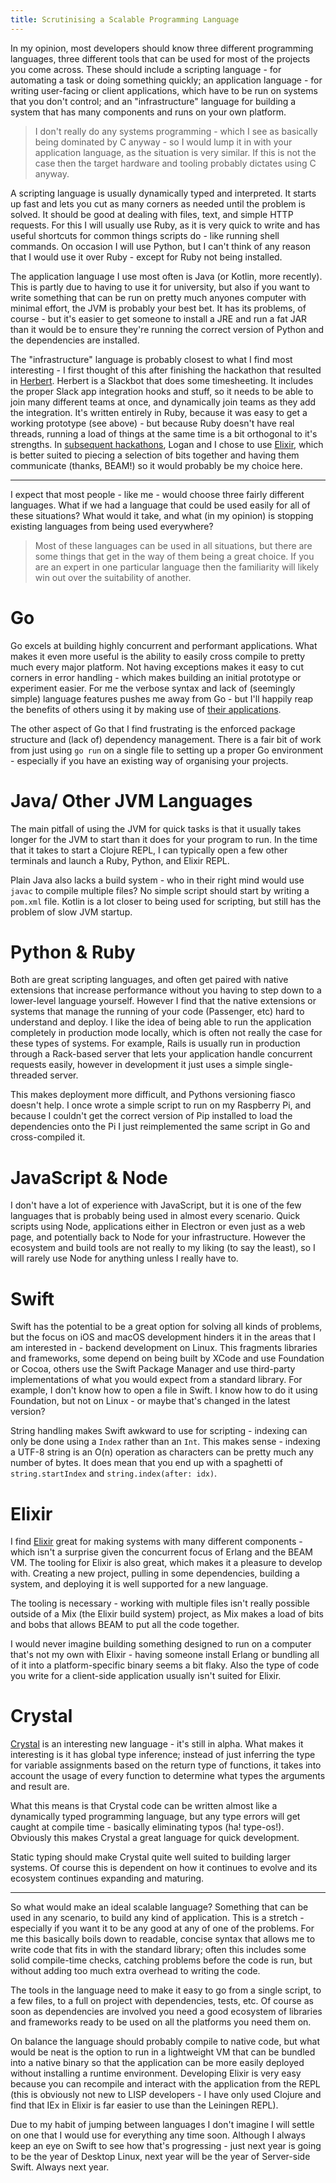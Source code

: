 ```yaml
---
title: Scrutinising a Scalable Programming Language
---
```


In my opinion, most developers should know three different programming languages, three different tools that can be used for most of the projects you come across. These should include a scripting language - for automating a task or doing something quickly; an application language - for writing user-facing or client applications, which have to be run on systems that you don't control; and an "infrastructure" language for building a system that has many components and runs on your own platform.

> I don't really do any systems programming - which I see as basically being dominated by C anyway - so I would lump it in with your application language, as the situation is very similar. If this is not the case then the target hardware and tooling probably dictates using C anyway.

A scripting language is usually dynamically typed and interpreted. It starts up fast and lets you cut as many corners as needed until the problem is solved. It should be good at dealing with files, text, and simple HTTP requests. For this I will usually use Ruby, as it is very quick to write and has useful shortcuts for common things scripts do - like running shell commands. On occasion I will use Python, but I can't think of any reason that I would use it over Ruby - except for Ruby not being installed.

The application language I use most often is Java (or Kotlin, more recently). This is partly due to having to use it for university, but also if you want to write something that can be run on pretty much anyones computer with minimal effort, the JVM is probably your best bet. It has its problems, of course - but it's easier to get someone to install a JRE and run a fat JAR than it would be to ensure they're running the correct version of Python and the dependencies are installed.

The "infrastructure" language is probably closest to what I find most interesting - I first thought of this after finishing the hackathon that resulted in [Herbert](https://github.com/euston-fish/herbert). Herbert is a Slackbot that does some timesheeting. It includes the proper Slack app integration hooks and stuff, so it needs to be able to join many different teams at once, and dynamically join teams as they add the integration. It's written entirely in Ruby, because it was easy to get a working prototype (see above) - but because Ruby doesn't have real threads, running a load of things at the same time is a bit orthogonal to it's strengths. In [subsequent hackathons](https://github.com/euston-fish/liberdata), Logan and I chose to use [Elixir](https://elixir-lang.org), which is better suited to piecing a selection of bits together and having them communicate (thanks, BEAM!) so it would probably be my choice here.

---

I expect that most people - like me - would choose three fairly different languages. What if we had a language that could be used easily for all of these situations? What would it take, and what (in my opinion) is stopping existing languages from being used everywhere?

> Most of these languages can be used in all situations, but there are some things that get in the way of them being a great choice. If you are an expert in one particular language then the familiarity will likely win out over the suitability of another.

# Go

Go excels at building highly concurrent and performant applications. What makes it even more useful is the ability to easily cross compile to pretty much every major platform. Not having exceptions makes it easy to cut corners in error handling - which makes building an initial prototype or experiment easier. For me the verbose syntax and lack of (seemingly simple) language features pushes me away from Go - but I'll happily reap the benefits of others using it by making use of [their applications](https://gitea.io).

The other aspect of Go that I find frustrating is the enforced package structure and (lack of) dependency management. There is a fair bit of work from just using `go run` on a single file to setting up a proper Go environment - especially if you have an existing way of organising your projects.

# Java/ Other JVM Languages

The main pitfall of using the JVM for quick tasks is that it usually takes longer for the JVM to start than it does for your program to run. In the time that it takes to start a Clojure REPL, I can typically open a few other terminals and launch a Ruby, Python, and Elixir REPL.

Plain Java also lacks a build system - who in their right mind would use `javac` to compile multiple files? No simple script should start by writing a `pom.xml` file. Kotlin is a lot closer to being used for scripting, but still has the problem of slow JVM startup.

# Python & Ruby

Both are great scripting languages, and often get paired with native extensions that increase performance without you having to step down to a lower-level language yourself. However I find that the native extensions or systems that manage the running of your code (Passenger, etc) hard to understand and deploy. I like the idea of being able to run the application completely in production mode locally, which is often not really the case for these types of systems. For example, Rails is usually run in production through a Rack-based server that lets your application handle concurrent requests easily, however in development it just uses a simple single-threaded server.

This makes deployment more difficult, and Pythons versioning fiasco doesn't help. I once wrote a simple script to run on my Raspberry Pi, and because I couldn't get the correct version of Pip installed to load the dependencies onto the Pi I just reimplemented the same script in Go and cross-compiled it.

# JavaScript & Node

I don't have a lot of experience with JavaScript, but it is one of the few languages that is probably being used in almost every scenario. Quick scripts using Node, applications either in Electron or even just as a web page, and potentially back to Node for your infrastructure. However the ecosystem and build tools are not really to my liking (to say the least), so I will rarely use Node for anything unless I really have to.

# Swift

Swift has the potential to be a great option for solving all kinds of problems, but the focus on iOS and macOS development hinders it in the areas that I am interested in - backend development on Linux. This fragments libraries and frameworks, some depend on being built by XCode and use Foundation or Cocoa, others use the Swift Package Manager and use third-party implementations of what you would expect from a standard library. For example, I don't know how to open a file in Swift. I know how to do it using Foundation, but not on Linux - or maybe that's changed in the latest version?

String handling makes Swift awkward to use for scripting - indexing can only be done using a `Index` rather than an `Int`. This makes sense - indexing a UTF-8 string is an O(n) operation as characters can be pretty much any number of bytes. It does mean that you end up with a spaghetti of `string.startIndex` and `string.index(after: idx)`.

# Elixir

I find [Elixir](https://elixir-lang.org) great for making systems with many different components - which isn't a surprise given the concurrent focus of Erlang and the BEAM VM. The tooling for Elixir is also great, which makes it a pleasure to develop with. Creating a new project, pulling in some dependencies, building a system, and deploying it is well supported for a new language.

The tooling is necessary - working with multiple files isn't really possible outside of a Mix (the Elixir build system) project, as Mix makes a load of bits and bobs that allows BEAM to put all the code together.

I would never imagine building something designed to run on a computer that's not my own with Elixir - having someone install Erlang or bundling all of it into a platform-specific binary seems a bit flaky. Also the type of code you write for a client-side application usually isn't suited for Elixir.

# Crystal

[Crystal](https://crystal-lang.org) is an interesting new language - it's still in alpha. What makes it interesting is it has global type inference; instead of just inferring the type for variable assignments based on the return type of functions, it takes into account the usage of every function to determine what types the arguments and result are.

What this means is that Crystal code can be written almost like a dynamically typed programming language, but any type errors will get caught at compile time - basically eliminating typos (ha! type-os!). Obviously this makes Crystal a great language for quick development.

Static typing should make Crystal quite well suited to building larger systems. Of course this is dependent on how it continues to evolve and its ecosystem continues expanding and maturing.

---

So what would make an ideal scalable language? Something that can be used in any scenario, to build any kind of application. This is a stretch - especially if you want it to be any good at any of one of the problems. For me this basically boils down to readable, concise syntax that allows me to write code that fits in with the standard library; often this includes some solid compile-time checks, catching problems before the code is run, but without adding too much extra overhead to writing the code.

The tools in the language need to make it easy to go from a single script, to a few files, to a full on project with dependencies, tests, etc. Of course as soon as dependencies are involved you need a good ecosystem of libraries and frameworks ready to be used on all the platforms you need them on.

On balance the language should probably compile to native code, but what would be neat is the option to run in a lightweight VM that can be bundled into a native binary so that the application can be more easily deployed without installing a runtime environment. Developing Elixir is very easy because you can recompile and interact with the application from the REPL (this is obviously not new to LISP developers - I have only used Clojure and find that IEx in Elixir is far easier to use than the Leiningen REPL).

Due to my habit of jumping between languages I don't imagine I will settle on one that I would use for everything any time soon. Although I always keep an eye on Swift to see how that's progressing - just next year is going to be the year of Desktop Linux, next year will be the year of Server-side Swift. Always next year.
